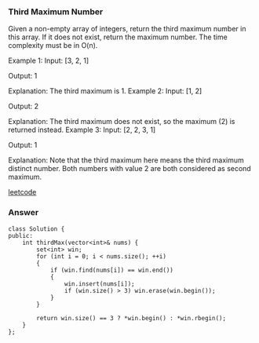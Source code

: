 ### Third Maximum Number
Given a non-empty array of integers, return the third maximum number in this array. If it does not exist, return the maximum number. The time complexity must be in O(n).

Example 1:
Input: [3, 2, 1]

Output: 1

Explanation: The third maximum is 1.
Example 2:
Input: [1, 2]

Output: 2

Explanation: The third maximum does not exist, so the maximum (2) is returned instead.
Example 3:
Input: [2, 2, 3, 1]

Output: 1

Explanation: Note that the third maximum here means the third maximum distinct number.
Both numbers with value 2 are both considered as second maximum.


[leetcode](https://leetcode.com/problems/third-maximum-number/description/)

### Answer 

	class Solution {
	public:
	    int thirdMax(vector<int>& nums) {
	        set<int> win;
	        for (int i = 0; i < nums.size(); ++i)
	        {
	            if (win.find(nums[i]) == win.end())
	            {
	                win.insert(nums[i]);
	                if (win.size() > 3) win.erase(win.begin());
	            }
	        }
	        
	        return win.size() == 3 ? *win.begin() : *win.rbegin();
	    }
	};